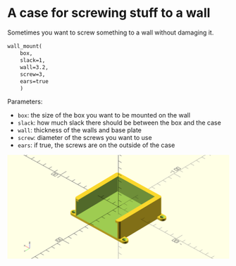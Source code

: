 A case for screwing stuff to a wall
===================================

Sometimes you want to screw something to a wall without damaging it.

    wall_mount(
        box,
        slack=1,
        wall=3.2,
        screw=3,
        ears=true
        )


Parameters:

 - `box`: the size of the box you want to be mounted on the wall
 - `slack`: how much slack there should be between the box and the case
 - `wall`: thickness of the walls and base plate
 - `screw`: diameter of the screws you want to use
 - `ears`: if true, the screws are on the outside of the case


![example wall brick mount](wall-mount.png)
